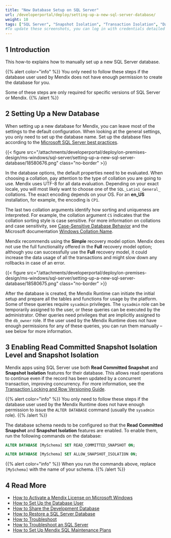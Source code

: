 ```yaml
---
title: "New Database Setup on SQL Server"
url: /developerportal/deploy/setting-up-a-new-sql-server-database/
weight: 10
tags: ["SQL Server", "Snapshot Isolation", "Transaction Isolation", "Database", "Extensions", "Role"]
#To update these screenshots, you can log in with credentials detailed in How to Update Screenshots Using Team Apps.
---
```


## 1 Introduction

This how-to explains how to manually set up a new SQL Server database.

{{% alert color="info" %}}
You only need to follow these steps if the database user used by Mendix does not have enough permission to create the database for you.

Some of these steps are only required for specific versions of SQL Server or Mendix.
{{% /alert %}}

## 2 Setting Up a New Database

When setting up a new database for Mendix, you can leave most of the settings to the default configuration. When looking at the general settings, you only need to set up the database name. Set up the database files according to the [Microsoft SQL Server best practices](https://www.mssqltips.com/sqlservertip/4891/sql-server-installation-best-practices/).

{{< figure src="/attachments/developerportal/deploy/on-premises-design/ms-windows/sql-server/setting-up-a-new-sql-server-database/18580676.png" class="no-border" >}}

In the database options, the default properties need to be evaluated. When choosing a collation, pay attention to the type of collation you are going to use. Mendix uses UTF-8 for all data evaluation. Depending on your exact locale, you will most likely want to choose one of the `SQL_Latin1_General_` collations. The exact encoding depends on your OS. For an **en_US** installation, for example, the encoding is `CP1`.

The last two collation arguments identify how sorting and uniqueness are interpreted. For example, the collation argument `CS` indicates that the collation sorting style is case sensitive. For more information on collations and case sensitivity, see  [Case-Sensitive Database Behavior](/refguide/case-sensitive-database-behavior/) and the Microsoft documentation [Windows Collation Name](https://docs.microsoft.com/en-us/sql/t-sql/statements/windows-collation-name-transact-sql).

Mendix recommends using the **Simple** recovery model option. Mendix does not use the full functionality offered in the **Full** recovery model option; although you can successfully use the **Full** recovery model, it could increase the data usage of all the transactions and might slow down any rollbacks in case of an error.

{{< figure src="/attachments/developerportal/deploy/on-premises-design/ms-windows/sql-server/setting-up-a-new-sql-server-database/18580675.png" class="no-border" >}}

After the database is created, the Mendix Runtime can initiate the initial setup and prepare all the tables and functions for usage by the platform. Some of these queries require `sysadmin` privileges. The `sysadmin` role can be temporarily assigned to the user, or these queries can be executed by the administrator. Other queries need privileges that are implicitly assigned to the `db_owner` role. If the user used by the Mendix Runtime does not have enough permissions for any of these queries, you can run them manually – see below for more information.

## 3 Enabling Read Committed Snapshot Isolation Level and Snapshot Isolation

Mendix apps using SQL Server use both **Read Committed Snapshot** and **Snapshot Isolation** features for their database. This allows read operations to continue even if the record has been updated by a concurrent transaction, improving concurrency. For more information, see the [Transaction Locking and Row Versioning Guide](https://docs.microsoft.com/en-us/sql/relational-databases/sql-server-transaction-locking-and-row-versioning-guide?view=sql-server-ver15).

{{% alert color="info" %}}
You only need to follow these steps if the database user used by the Mendix Runtime does not have enough permission to issue the `ALTER DATABASE` command (usually the `sysadmin` role).
{{% /alert %}}

The database schema needs to be configured so that the **Read Committed Snapshot** and **Snapshot Isolation** features are enabled. To enable them, run the following commands on the database:

```sql
ALTER DATABASE [MySchema] SET READ_COMMITTED_SNAPSHOT ON;

ALTER DATABASE [MySchema] SET ALLOW_SNAPSHOT_ISOLATION ON;
```

{{% alert color="info" %}}
When you run the commands above, replace `[MySchema]` with the name of your schema.
{{% /alert %}}

## 4 Read More

* [How to Activate a Mendix License on Microsoft Windows](/developerportal/deploy/activate-a-mendix-license-on-microsoft-windows/)
* [How to Set Up the Database User](/developerportal/deploy/setting-up-the-database-user/)
* [How to Share the Development Database](/howto/data-models/sharing-the-development-database/)
* [How to Restore a SQL Server Database](/developerportal/deploy/restoring-a-sql-server-database/)
* [How to Troubleshoot](/developerportal/deploy/troubleshooting-iis/)
* [How to Troubleshoot an SQL Server](/developerportal/deploy/troubleshooting-sql-server/)
* [How to Set Up Mendix SQL Maintenance Plans](/developerportal/deploy/mendix-sql-maintenance-plans/)
